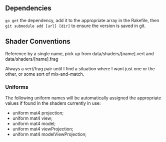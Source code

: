 Dependencies
------------

`go get` the dependency, add it to the appropriate array in the Rakefile, then `git submodule add [url] [dir]` to ensure
the version is saved in git.

Shader Conventions
------------------

Reference by a single name, pick up from data/shaders/[name].vert and data/shaders/[name].frag

Always a vert/frag pair until I find a situation where I want just one or the other, or some sort of
mix-and-match.

### Uniforms

The following uniform names will be automatically assigned the appropriate values
if found in the shaders currently in use:

* uniform mat4 projection;
* uniform mat4 view;
* uniform mat4 model;
* uniform mat4 viewProjection;
* uniform mat4 modelViewProjection;

